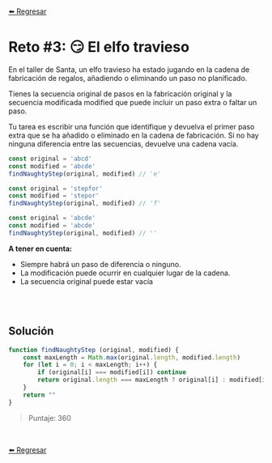 [⬅️ Regresar](https://github.com/cosmoart/adventJS)

# Reto #3: 😏 El elfo travieso

En el taller de Santa, un elfo travieso ha estado jugando en la cadena de fabricación de regalos, añadiendo o eliminando un paso no planificado.

Tienes la secuencia original de pasos en la fabricación original y la secuencia modificada modified que puede incluir un paso extra o faltar un paso.

Tu tarea es escribir una función que identifique y devuelva el primer paso extra que se ha añadido o eliminado en la cadena de fabricación. Si no hay ninguna diferencia entre las secuencias, devuelve una cadena vacía.

```js
const original = 'abcd'
const modified = 'abcde'
findNaughtyStep(original, modified) // 'e'

const original = 'stepfor'
const modified = 'stepor'
findNaughtyStep(original, modified) // 'f'

const original = 'abcde'
const modified = 'abcde'
findNaughtyStep(original, modified) // ''
```

**A tener en cuenta:**

- Siempre habrá un paso de diferencia o ninguno.
- La modificación puede ocurrir en cualquier lugar de la cadena.
- La secuencia original puede estar vacía


<br/>
<br/>

## Solución

```js
function findNaughtyStep (original, modified) {
	const maxLength = Math.max(original.length, modified.length)
	for (let i = 0; i < maxLength; i++) {
		if (original[i] === modified[i]) continue
		return original.length === maxLength ? original[i] : modified[i];
	}
	return ""
}
```

> Puntaje: 360

<br/>

[⬅️ Regresar](https://github.com/cosmoart/adventJS)